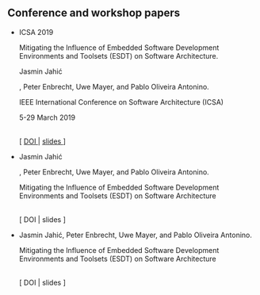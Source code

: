 ## Conference and workshop papers
* <p class="conferencePaperInput">
    <p class="conferenceAbbreviation">
        ICSA 2019
    </p> 

    <p class="conferenceArticleTitle"> 
        Mitigating the Influence of Embedded Software Development Environments and Toolsets (ESDT) on Software Architecture.
    </p>

    <p class="authorMe">
    Jasmin Jahić
    </p>
    <p class="conferenceAuthors">         
        , Peter Enbrecht, Uwe Mayer, and Pablo Oliveira Antonino. 
    </p>  

    <p class="conferenceName">
        IEEE International Conference on Software Architecture (ICSA)
    </p>

    <p class="conferenceDate">
        5-29 March 2019
    </p>

    <p class="conferenceNote">
    </p>
    <br/> 
    [ 
    <a href="https://doi.org/10.1109/ICSA.2019.00020">
        DOI
    </a> 
    | 
    <a href="#">
        slides
    </a>]
  </p>
* <p class="conferenceAbbreviation"></p> 
  <p class="conferenceAuthors"> <p class="authorMe">Jasmin Jahić</p>, Peter Enbrecht, Uwe Mayer, and Pablo Oliveira Antonino. </p>
  <p class="conferenceTitle"> Mitigating the Influence of Embedded Software Development Environments and Toolsets (ESDT) on Software Architecture </p>
  <p class="conferenceDate"></p>
  <br/> 
  [ DOI | slides ]
* <p class="conferenceAbbreviation"></p> 
  <p class="conferenceAuthors"> Jasmin Jahić, Peter Enbrecht, Uwe Mayer, and Pablo Oliveira Antonino. </p>
  <p class="conferenceTitle"> Mitigating the Influence of Embedded Software Development Environments and Toolsets (ESDT) on Software Architecture </p>
  <p class="conferenceDate"></p>
  <br/> 
  [ DOI | slides ]
  
